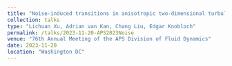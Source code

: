 ```yaml
---
title: "Noise-induced transitions in anisotropic two-dimensional turbulence"
collection: talks
type: "Lichuan Xu, Adrian van Kan, Chang Liu, Edgar Knobloch"
permalink: /talks/2023-11-20-APS2023Noise
venue: "76th Annual Meeting of the APS Division of Fluid Dynamics"
date: 2023-11-20
location: "Washington DC"
---
```

